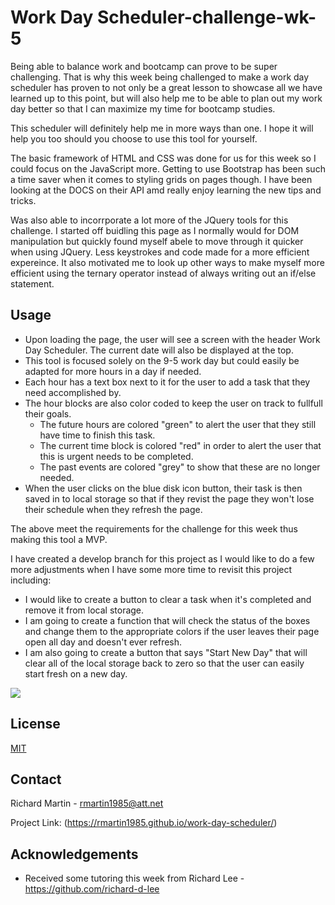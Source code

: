 # Work Day Scheduler-challenge-wk-5

Being able to balance work and bootcamp can prove to be super challenging. That is why this week being challenged to make a work day scheduler has proven to not only be a great lesson to showcase all we have learned up to this point, but will also help me to be able to plan out my work day better so that I can maximize my time for bootcamp studies. 

This scheduler will definitely help me in more ways than one. I hope it will help you too should you choose to use this tool for yourself.  

The basic framework of HTML and CSS was done for us for this week so I could focus on the JavaScript more. Getting to use Bootstrap has been such a time saver when it comes to styling grids on pages though. I have been looking at the DOCS on their API amd really enjoy learning the new tips and tricks.  

Was also able to incorrporate a lot more of the JQuery tools for this challenge. I started off buidling this page as I normally would for DOM manipulation but quickly found myself abele to move through it quicker when using JQuery. Less keystrokes and code made for a more efficient expereince. It also motivated me to look up other ways to make myself more efficient using the ternary operator instead of always writing out an if/else statement. 

## Usage

* Upon loading the page, the user will see a screen with the header Work Day Scheduler. The current date will also be displayed at the top. 
* This tool is focused solely on the 9-5 work day but could easily be adapted for more hours in a day if needed.  
* Each hour has a text box next to it for the user to add a task that they need accomplished by. 
* The hour blocks are also color coded to keep the user on track to fullfull their goals. 
    * The future hours are colored "green" to alert the user that they still have time to finish this task.
    * The current time block is colored "red" in order to alert the user that this is urgent needs to be completed. 
    * The past events are colored "grey" to show that these are no longer needed. 
* When the user clicks on the blue disk icon button, their task is then saved in to local storage so that if they revist the page they won't lose their schedule when they refresh the page. 

The above meet the requirements for the challenge for this week thus making this tool a MVP. 

I have created a develop branch for this project as I would like to do a few more adjustments when I have some more time to revisit this project including:
* I would like to create a button to clear a task when it's completed and remove it from local storage.
* I am going to create a function that will check the status of the boxes and change them to the appropriate colors if the user leaves their page open all day and doesn't ever refresh.  
* I am also going to create a button that says "Start New Day" that will clear all of the local storage back to zero so that the user can easily start fresh on a new day. 

<img src="https://media.giphy.com/media/tHPvCSJHfRn5ItnA4n/giphy.gif?cid=790b761197f9f3ccfe39d1c249ed13c0bd290c161c7b7c48&rid=giphy.gif&ct=g">

## License
[MIT](https://choosealicense.com/licenses/mit/)

## Contact

Richard Martin - rmartin1985@att.net

Project Link: (https://rmartin1985.github.io/work-day-scheduler/)

## Acknowledgements 

* Received some tutoring this week from Richard Lee - https://github.com/richard-d-lee
